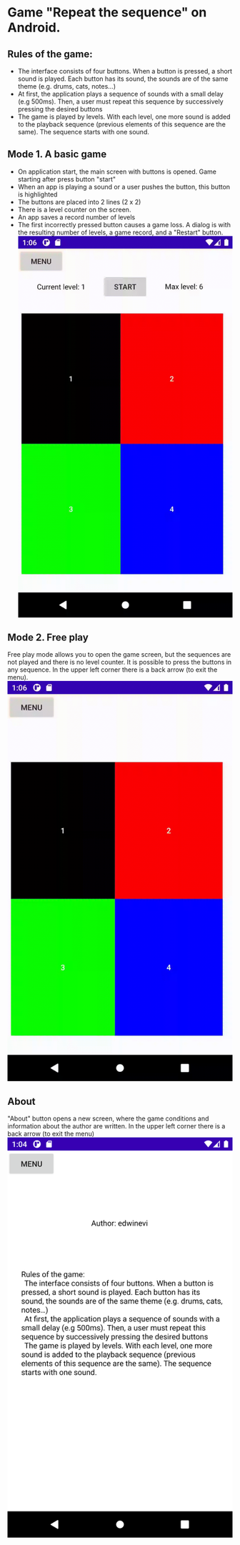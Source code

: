 # Game "Repeat the sequence" on Android.

## Rules of the game:
- The interface consists of four buttons. When a button is pressed, a short sound is played. Each button has its sound, the sounds are of the same theme (e.g. drums, cats, notes…)
- At first, the application plays a sequence of sounds with a small delay (e.g 500ms). Then, a user must repeat this sequence by successively pressing the desired buttons
- The game is played by levels. With each level, one more sound is added to the playback sequence (previous elements of this sequence are the same). The sequence starts with one sound.


## Mode 1. A basic game
- On application start, the main screen with buttons is opened. Game starting after press button "start"
- When an app is playing a sound or a user pushes the button, this button is highlighted
- The buttons are placed into 2 lines (2 x 2)
- There is a level counter on the screen.
- An app saves a record number of levels
- The first incorrectly pressed button causes a game loss. A dialog is with the resulting number of levels, a game record, and a "Restart" button.  
![Basic game](gif/basic_game.gif)

## Mode 2. Free play
Free play mode allows you to open the game screen, but the sequences are not played and there is no level counter. It is possible to press the buttons in any sequence. In the upper left corner there is a back arrow (to exit the menu).  
![Free play](gif/free_game.gif)

## About
"About" button opens a new screen, where the game conditions and information about the author are written. In the upper left corner there is a back arrow (to exit the menu)  
![About](img/About.png)